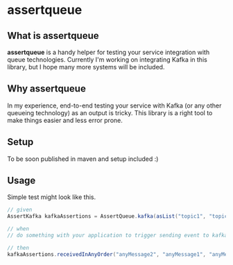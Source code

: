 # assertqueue

## What is assertqueue

**assertqueue** is a handy helper for testing your service integration with queue technologies. Currently I'm working on integrating Kafka in this library, but I hope many more systems will be included.

## Why assertqueue

In my experience, end-to-end testing your service with Kafka (or any other queueing technology) as an output is tricky. This library is a right tool to make things easier and less error prone.

## Setup

To be soon published in maven and setup included :)

## Usage

Simple test might look like this.

```java
// given
AssertKafka kafkaAssertions = AssertQueue.kafka(asList("topic1", "topic2"));

// when
// do something with your application to trigger sending event to kafka

// then
kafkaAssertions.receivedInAnyOrder("anyMessage2", "anyMessage1", "anyMessage3");
```
